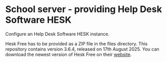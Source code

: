# School server - providing Help Desk Software HESK
Configure an Help Desk Software HESK instance.

Hesk Free has to be provided as a ZIP file in the files directory. This
repository contains version 3.6.4, released on 17th August 2025. You can
download the newest version of Hesk Free on their [website](https://www.hesk.com/download.php).
